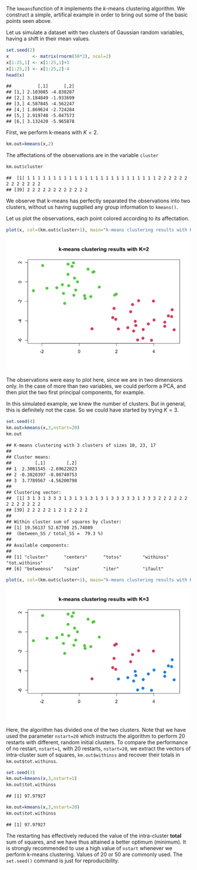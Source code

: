 The `kmeans`function of `R` implements the *k*-means clustering
algorithm. We construct a simple, artifical example in order to bring
out some of the basic points seen above.

Let us simulate a dataset with two clusters of Gaussian random
variables, having a shift in their mean values.

``` r
set.seed(2)
x         <- matrix(rnorm(50*2), ncol=2)
x[1:25,1] <- x[1:25,1]+3
x[1:25,2] <- x[1:25,2]-4
head(x)
```

    ##          [,1]      [,2]
    ## [1,] 2.103085 -4.838287
    ## [2,] 3.184849 -1.933699
    ## [3,] 4.587845 -4.562247
    ## [4,] 1.869624 -2.724284
    ## [5,] 2.919748 -5.047573
    ## [6,] 3.132420 -5.965878

First, we perform k-means with *K* = 2.

``` r
km.out=kmeans(x,2)
```

The affectations of the observations are in the variable `cluster`

``` r
km.out$cluster
```

    ##  [1] 1 1 1 1 1 1 1 1 1 1 1 1 1 1 1 1 1 1 1 1 1 1 1 1 1 2 2 2 2 2 2 2 2 2 2 2 2 2
    ## [39] 2 2 2 2 2 2 2 2 2 2 2 2

We observe that k-means has perfectly separated the observations into
two clusters, without us having supplied any group information to
`kmeans()`.

Let us plot the observations, each point colored according to its
affectation.

``` r
plot(x, col=(km.out$cluster+1), main="k-means clustering results with K=2", xlab="", ylab="", pch=20, cex=2)
```

![](k_means_simple_files/figure-markdown_github/unnamed-chunk-4-1.png)

The observations were easy to plot here, since we are in two dimensions
only. In the case of more than two variables, we could perform a PCA,
and then plot the two first principal components, for example.

In this simulated example, we knew the number of clusters. But in
general, this is definitely not the case. So we could have started by
trying *K* = 3.

``` r
set.seed(4)
km.out=kmeans(x,3,nstart=20)
km.out
```

    ## K-means clustering with 3 clusters of sizes 10, 23, 17
    ## 
    ## Cluster means:
    ##         [,1]        [,2]
    ## 1  2.3001545 -2.69622023
    ## 2 -0.3820397 -0.08740753
    ## 3  3.7789567 -4.56200798
    ## 
    ## Clustering vector:
    ##  [1] 3 1 3 1 3 3 3 1 3 1 3 1 3 1 3 1 3 3 3 3 3 1 3 3 3 2 2 2 2 2 2 2 2 2 2 2 2 2
    ## [39] 2 2 2 2 2 1 2 1 2 2 2 2
    ## 
    ## Within cluster sum of squares by cluster:
    ## [1] 19.56137 52.67700 25.74089
    ##  (between_SS / total_SS =  79.3 %)
    ## 
    ## Available components:
    ## 
    ## [1] "cluster"      "centers"      "totss"        "withinss"     "tot.withinss"
    ## [6] "betweenss"    "size"         "iter"         "ifault"

``` r
plot(x, col=(km.out$cluster+1), main="k-means clustering results with K=3", xlab="", ylab="", pch=20, cex=2)
```

![](k_means_simple_files/figure-markdown_github/unnamed-chunk-5-1.png)

Here, the algorithm has divided one of the two clusters. Note that we
have used the parameter `nstart=20` which instructs the algorithm to
perform 20 restarts with different, random initial clusters. To compare
the performance of no restart, `nstart=1`, with 20 restarts,
`nstart=20`, we extract the vectors of intra-cluster sum of squares,
`km.out$withinss` and recover their totals in `km.out$tot.withinss`.

``` r
set.seed(3)
km.out=kmeans(x,3,nstart=1)
km.out$tot.withinss
```

    ## [1] 97.97927

``` r
km.out=kmeans(x,3,nstart=20)
km.out$tot.withinss
```

    ## [1] 97.97927

The restarting has effectively reduced the value of the intra-cluster
**total** sum of squares, and we have thus attained a better optimum
(minimum). It is strongly recommended to use a high value of `nstart`
whenever we perform k-means clustering. Values of 20 or 50 are commonly
used. The `set.seed()` command is just for reproducibility.
